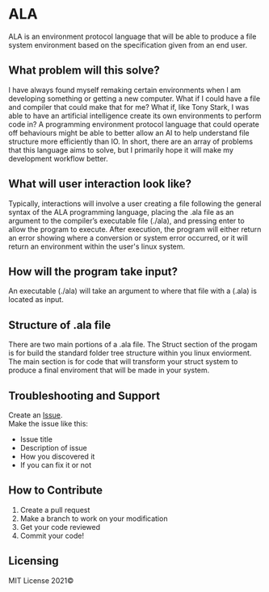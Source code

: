 # ALA
ALA is an environment protocol language that will be able to produce a file system environment based on the specification given from an end user.

## What problem will this solve?
I have always found myself remaking certain environments when I am developing something or getting a new computer. What if I could have a file and compiler that could make that for me? What if, like Tony Stark, I was able to have an artificial intelligence create its own environments to perform code in? A programming environment protocol language that could operate off behaviours might be able to better allow an AI to help understand file structure more efficiently than IO. In short, there are an array of problems that this language aims to solve, but I primarily hope it will make my development workflow better.

## What will user interaction look like?
Typically, interactions will involve a user creating a file following the general syntax of the ALA programming language, placing the .ala file as an argument to the compiler’s executable file (./ala), and pressing enter to allow the program to execute. After execution, the program will either return an error showing where a conversion or system error occurred, or it will return an environment within the user's linux system.

## How will the program take input?
An executable (./ala) will take an argument to where that file with a (.ala) is located as input.

## Structure of .ala file
There are two main portions of a .ala file. The Struct section of the progam is for build the standard folder tree structure within you linux enviorment. The main section is for code that will transform your struct system to produce a final enviroment that will be made in your system. 

## Troubleshooting and Support
Create an [Issue](https://github.com/SageJames/ALA/issues).   
Make the issue like this:
* Issue title
* Description of issue
* How you discovered it
* If you can fix it or not

## How to Contribute

1. Create a pull request
2. Make a branch to work on your modification
3. Get your code reviewed
4. Commit your code!

## Licensing
MIT License 2021©
